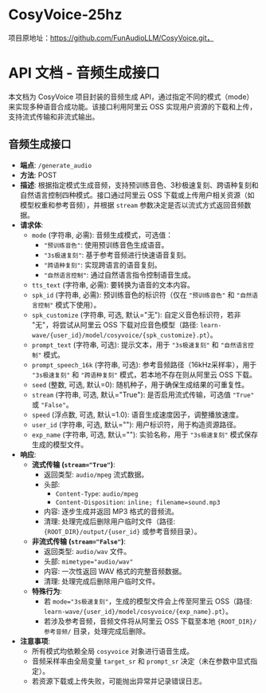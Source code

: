 # CosyVoice-25hz
 项目原地址：https://github.com/FunAudioLLM/CosyVoice.git，
# API 文档 - 音频生成接口

本文档为 CosyVoice 项目封装的音频生成 API，通过指定不同的模式（mode）来实现多种语音合成功能。该接口利用阿里云 OSS 实现用户资源的下载和上传，支持流式传输和非流式输出。

## 音频生成接口

- **端点**: `/generate_audio`
- **方法**: POST
- **描述**: 根据指定模式生成音频，支持预训练音色、3秒极速复刻、跨语种复刻和自然语言控制四种模式。接口通过阿里云 OSS 下载或上传用户相关资源（如模型权重和参考音频），并根据 `stream` 参数决定是否以流式方式返回音频数据。
- **请求体**:
  - `mode` (字符串, 必需): 音频生成模式，可选值：
    - `"预训练音色"`: 使用预训练音色生成语音。
    - `"3s极速复刻"`: 基于参考音频进行快速语音复刻。
    - `"跨语种复刻"`: 实现跨语言的语音复刻。
    - `"自然语言控制"`: 通过自然语言指令控制语音生成。
  - `tts_text` (字符串, 必需): 要转换为语音的文本内容。
  - `spk_id` (字符串, 必需): 预训练音色的标识符（仅在 `"预训练音色"` 和 `"自然语言控制"` 模式下使用）。
  - `spk_customize` (字符串, 可选, 默认="无"): 自定义音色标识符，若非 "无"，将尝试从阿里云 OSS 下载对应音色模型（路径: `learn-wave/{user_id}/model/cosyvoice/{spk_customize}.pt`）。
  - `prompt_text` (字符串, 可选): 提示文本，用于 `"3s极速复刻"` 和 `"自然语言控制"` 模式。
  - `prompt_speech_16k` (字符串, 可选): 参考音频路径（16kHz采样率），用于 `"3s极速复刻"` 和 `"跨语种复刻"` 模式，若本地不存在则从阿里云 OSS 下载。
  - `seed` (整数, 可选, 默认=0): 随机种子，用于确保生成结果的可重复性。
  - `stream` (字符串, 可选, 默认="True"): 是否启用流式传输，可选值 `"True"` 或 `"False"`。
  - `speed` (浮点数, 可选, 默认=1.0): 语音生成速度因子，调整播放速度。
  - `user_id` (字符串, 可选, 默认=""): 用户标识符，用于构造资源路径。
  - `exp_name` (字符串, 可选, 默认=""): 实验名称，用于 `"3s极速复刻"` 模式保存生成的模型文件。
- **响应**:
  - **流式传输 (`stream="True"`)**:
    - 返回类型: `audio/mpeg` 流式数据。
    - 头部:
      - `Content-Type`: `audio/mpeg`
      - `Content-Disposition`: `inline; filename=sound.mp3`
    - 内容: 逐步生成并返回 MP3 格式的音频流。
    - 清理: 处理完成后删除用户临时文件（路径: `{ROOT_DIR}/output/{user_id}` 或参考音频目录）。
  - **非流式传输 (`stream="False"`)**:
    - 返回类型: `audio/wav` 文件。
    - 头部: `mimetype="audio/wav"`
    - 内容: 一次性返回 WAV 格式的完整音频数据。
    - 清理: 处理完成后删除用户临时文件。
  - **特殊行为**:
    - 若 `mode="3s极速复刻"`，生成的模型文件会上传至阿里云 OSS（路径: `learn-wave/{user_id}/model/cosyvoice/{exp_name}.pt`）。
    - 若涉及参考音频，音频文件将从阿里云 OSS 下载至本地 `{ROOT_DIR}/参考音频/` 目录，处理完成后删除。
- **注意事项**:
  - 所有模式均依赖全局 `cosyvoice` 对象进行语音生成。
  - 音频采样率由全局变量 `target_sr` 和 `prompt_sr` 决定（未在参数中显式指定）。
  - 若资源下载或上传失败，可能抛出异常并记录错误日志。
